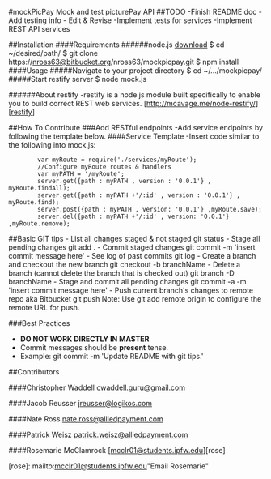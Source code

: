 #mockPicPay 
	Mock and test picturePay API
##TODO
-Finish README doc
	- Add testing info 
	- Edit & Revise
-Implement tests for services
-Implement REST API services


##Installation
####Requirements
######node.js
[download][node]
			$ cd ~/desired/path/
			$ git clone https://nross63@bitbucket.org/nross63/mockpicpay.git
			$ npm install
####Usage
#####Navigate to your project directory
		$ cd ~/.../mockpicpay/
#####Start restify server
		$ node mock.js

######About restify
	-restify is a node.js module built specifically to enable you to build correct REST web services. 
[http://mcavage.me/node-restify/][restify]

##How To Contribute
###Add RESTful endpoints
	-Add service endpoints by following the template below.
####Service Template
		-Insert code similar to the following into mock.js:
			
			var myRoute = require('./services/myRoute');
			//Configure myRoute routes & handlers  
			var myPATH = '/myRoute';
			server.get({path : myPATH , version : '0.0.1'} , myRoute.findAll);
			server.get({path : myPATH +'/:id' , version : '0.0.1'} , myRoute.find);
			server.post({path : myPATH , version: '0.0.1'} ,myRoute.save);
			server.del({path : myPATH +'/:id' , version: '0.0.1'} ,myRoute.remove);

##Basic GIT tips
	- List all changes staged & not staged
		git status
	- Stage all pending changes
		git add .
	- Commit staged changes 
		git commit -m 'insert commit message here'
	- See log of past commits
		git log
	- Create a branch and checkout the new branch
		git checkout -b branchName
	- Delete a branch (cannot delete the branch that is checked out)
		git branch -D branchName
	- Stage and commit all pending changes
		git commit -a -m 'insert commit message here'
	- Push current branch's changes to remote repo aka Bitbucket 
		git push
			Note: Use git add remote origin to configure the remote URL for push.

###Best Practices
- **DO NOT WORK DIRECTLY IN MASTER**
- Commit messages should be **present** tense.
- Example: git commit -m 'Update README with git tips.'

##Contributors 
 
####Christopher Waddell
[cwaddell.guru@gmail.com][chris] 

####Jacob Reusser
[jreusser@logikos.com][jacob]

####Nate Ross
[nate.ross@alliedpayment.com][nate]

####Patrick Weisz
[patrick.weisz@alliedpayment.com][patrick]

####Rosemarie McClamrock
[mcclr01@students.ipfw.edu][rose]

[node]: http://nodejs.org/ "Download node.js"
[restify]: http://mcavage.me/node-restify/ "API Guide | restify"
[chris]: mailto:cwaddell.guru@gmail.com "Email Chris"
[jacob]: mailto:jreusser@logikos.com "Email Jacob"
[nate]: mailto:nate.ross@alliedpayment.com "Email Nate"
[patrick]: mailto:patrick.weisz@alliedpayment.com "Email Patrick"
[rose]: mailto:mcclr01@students.ipfw.edu"Email Rosemarie"